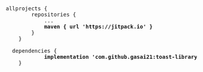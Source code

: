 <pre>
allprojects {
		repositories {
			...
			<b>maven { url 'https://jitpack.io' }</b>
		}
	}
  
  dependencies {
	        <b>implementation 'com.github.gasai21:toast-library:1.1.0'</b>
	}
  </pre>
